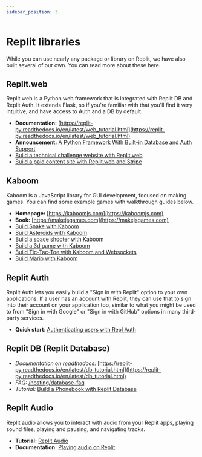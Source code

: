 ```yaml
---
sidebar_position: 3
---
```


# Replit libraries

While you can use nearly any package or library on Replit, we have also built several of our own. You can read more about these here.

## Replit.web

Replit web is a Python web framework that is integrated with Replit DB and Replit Auth. It extends Flask, so if you're familiar with that you'll find it very intuitive, and have access to Auth and a DB by default.

* **Documentation:** [https://replit-py.readthedocs.io/en/latest/web_tutorial.html](https://replit-py.readthedocs.io/en/latest/web_tutorial.html)
* **Announcement:** [A Python Framework With Built-in Database and Auth Support](https://blog.replit.com/replit-web)
* [Build a technical challenge website with Replit.web](/tutorials/technical-challenge-site)
* [Build a paid content site with Replit.web and Stripe](/tutorials/paid-content-site)

## Kaboom

Kaboom is a JavaScript library for GUI development, focused on making games. You can find some example games with walkthrough guides below.

* **Homepage:** [https://kaboomjs.com](https://kaboomjs.com)
* **Book:** [https://makejsgames.com](https://makejsgames.com)
* [Build Snake with Kaboom](/tutorials/build-snake-with-kaboom)
* [Build Asteroids with Kaboom](/tutorials/build-asteroids-with-kaboom)
* [Build a space shooter with Kaboom](/tutorials/build-space-shooter-with-kaboom)
* [Build a 3d game with Kaboom](/tutorials/build-3d-game-with-kaboom)
* [Build Tic-Tac-Toe with Kaboom and Websockets](/tutorials/build-tictactoe-with-websockets-kaboom)
* [Build Mario with Kaboom](/tutorials/build-mario-with-kaboom)


## Replit Auth

Replit Auth lets you easily build a "Sign in with Replit" option to your own applications. If a user has an account with Replit, they can use that to sign into their account on your application too, similar to what you might be used to from "Sign in with Google" or "Sign in with GitHub" options in many third-party services.

* **Quick start**: [Authenticating users with Repl Auth](/hosting/authenticating-users-repl-auth#authenticating-users-with-repl-auth)

## Replit DB (Replit Database)

* *Documentation on readthedocs:* [https://replit-py.readthedocs.io/en/latest/db_tutorial.html](https://replit-py.readthedocs.io/en/latest/db_tutorial.html)
* *FAQ:* [/hosting/database-faq](/hosting/database-faq)
* *Tutorial:* [Build a Phonebook with Replit Database](/tutorials/using-the-replit-database)

## Replit Audio

Replit audio allows you to interact with audio from your Replit apps, playing sound files, playing and pausing, and navigating tracks.

* **Tutorial:** [Replit Audio](/tutorials/audio)
* **Documentation:** [Playing audio on Replit](/misc/playing-audio-replit)


